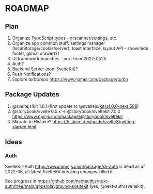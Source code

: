 # ROADMAP

## Plan

1. Organize TypeScript types - qrscanner/settings, etc.
2. Organize app common stuff: settings manager (localStorage/cookis/server), toast interface, layout API - show/hide footer, global drawer(?)
3. UI framework branches - port from 2022-0525
4. Auth?
5. Backend Server (non-SvelteKit)?
6. Push Notifications?
7. Explore turborepo <https://www.npmjs.com/package/turbo>

## Package Updates

1. @sveltejs/kit 1.0.1 (first update to @sveltejs/kit@1.0.0-next.588)
2. @storybook/svelte 6.5.x -> @storybook/sveltekit 7.0.0 <https://www.npmjs.com/package/@storybook/sveltekit>
3. Migrate to Histoire? <https://histoire.dev/guide/svelte3/getting-started.html>

## Ideas

### Auth

SvelteKit-Auth <https://www.npmjs.com/package/sk-auth> is dead as of 2022-06, all latest SvelteKit breaking changes killed it.

See progress in <https://github.com/nextauthjs/next-auth/tree/main/apps/playground-sveltekit> (yes, @next-auth/sveltekit).

